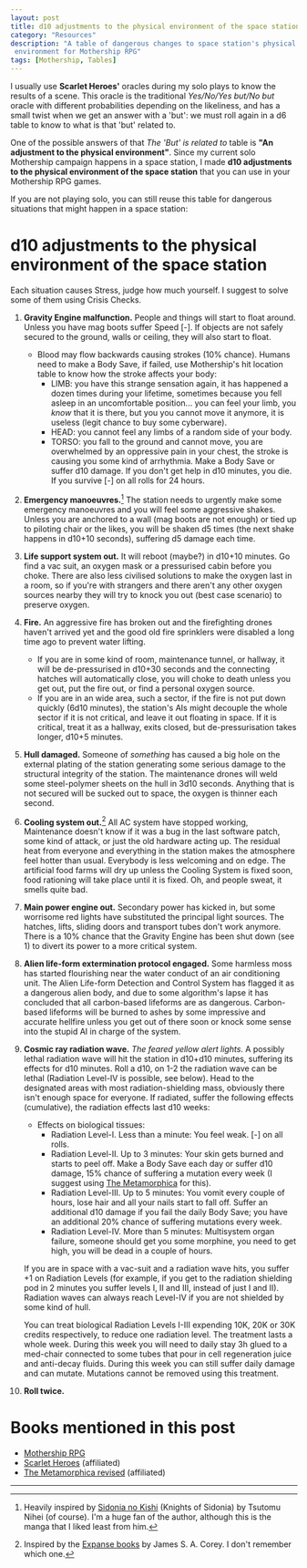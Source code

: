 ```yaml
---
layout: post
title: d10 adjustments to the physical environment of the space station
category: "Resources"
description: "A table of dangerous changes to space station's physical
 environment for Mothership RPG"
tags: [Mothership, Tables]
---
```


I usually use **Scarlet Heroes'** oracles during my solo plays to know the
results of a scene. This oracle is the traditional *Yes/No/Yes but/No but*
oracle with different probabilities depending on the likeliness, and has a
small twist when we get an answer with a 'but': we must roll again in a d6
table to know to what is that 'but' related to. 

One of the possible answers of that *The 'But' is related to* table is **"An
adjustment to the physical environment"**. Since my current solo Mothership
campaign happens in a space station, I made **d10 adjustments to the physical
environment of the space station** that you can use in your Mothership RPG
games.

If you are not playing solo, you can still reuse this table for dangerous
situations that might happen in a space station:

# d10 adjustments to the physical environment of the space station

Each situation causes Stress, judge how much yourself. I suggest to solve some
of them using Crisis Checks.

1. **Gravity Engine malfunction.** People and things will start to float
around. Unless you have mag boots suffer Speed [-]. If objects are not safely
secured to the ground, walls or ceiling, they will also start to float. 
	* Blood may flow backwards causing strokes (10% chance). Humans need to 
    make a Body Save, if failed, use Mothership's hit location table to know
    how the stroke affects your body:
		- LIMB: you have this strange sensation again, it has happened a dozen
          times during your lifetime, sometimes because you fell asleep in an
          uncomfortable position... you can feel your limb, you *know* that it
          is there, but you you cannot move it anymore, it is useless (legit
          chance to buy some cyberware).
		- HEAD: you cannot feel any limbs of a random side of your body.
		- TORSO: you fall to the ground and cannot move, you are overwhelmed by
          an oppressive pain in your chest, the stroke is causing you some kind
          of arrhythmia. Make a Body Save or suffer d10 damage. If you don't
          get help in d10 minutes, you die. If you survive [-] on all rolls for
          24 hours.
          
2. **Emergency manoeuvres.**[^1] The station needs to urgently make some
emergency manoeuvres and you will feel some aggressive shakes. Unless you are
anchored to a wall (mag boots are not enough) or tied up to piloting chair or
the likes, you will be shaken d5 times (the next shake happens in d10+10
seconds), suffering d5 damage each time.

3. **Life support system out.** It will reboot (maybe?) in d10+10 minutes. 
Go find a vac suit, an oxygen mask or a pressurised cabin before you
choke. There are also less civilised solutions to make the oxygen last in a
room, so if you're with strangers and there aren't any other oxygen sources
nearby they will try to knock you out (best case scenario) to preserve oxygen.

4. **Fire.** An aggressive fire has broken out and the firefighting drones
   haven't arrived yet and the good old fire sprinklers were disabled a long
   time ago to prevent water lifting.
	* If you are in some kind of room, maintenance tunnel, or hallway, it will
 be de-pressurised in d10+30 seconds and the connecting hatches will
automatically close, you will choke to death unless you get out, put the
fire out, or find a personal oxygen source.
	* If you are in an wide area, such a sector, if the fire is not put
down quickly (6d10 minutes), the station's AIs might decouple the whole
sector if it is not critical, and leave it out floating in space. If it is
critical, treat it as a hallway, exits closed, but  de-pressurisation takes
longer, d10+5 minutes.

5. **Hull damaged.** Someone of *something* has caused a big hole on the
external plating of the station generating some serious damage to the
structural integrity of the station. The maintenance drones will weld some
steel-polymer sheets on the hull in 3d10 seconds. Anything that is not secured
will be sucked out to space, the oxygen is thinner each second.

6. **Cooling system out.**[^2] All AC system have stopped working, Maintenance
doesn't know if it was a bug in the last software patch, some kind of attack,
or just the old hardware acting up. The residual heat from everyone and
everything in the station makes the atmosphere feel hotter than
usual. Everybody is less welcoming and on edge. The artificial food farms will
dry up unless the Cooling System is fixed soon, food rationing will take place
until it is fixed. Oh, and people sweat, it smells quite bad.

7. **Main power engine out.** Secondary power has kicked in, but some worrisome
red lights have substituted the principal light sources. The hatches, lifts,
sliding doors and transport tubes don't work anymore. There is a 10% chance
that the Gravity Engine has been shut down (see 1) to divert its power to a
more critical system.

8. **Alien life-form extermination protocol engaged.** Some harmless moss has started
flourishing near the water conduct of an air conditioning unit. The Alien
Life-form Detection and Control System has flagged it as a dangerous alien
body, and due to some algorithm's lapse it has concluded that all carbon-based
lifeforms are as dangerous. Carbon-based lifeforms will be burned to ashes by
some impressive and accurate hellfire unless you get out of there soon or knock
some sense into the stupid AI in charge of the system.

9. **Cosmic ray radiation wave.** *The feared yellow alert lights*. A possibly
lethal radiation wave will hit the station in d10+d10 minutes, suffering its
effects for d10 minutes. Roll a d10, on 1-2 the radiation wave can be lethal
(Radiation Level-IV is possible, see below).
Head to the designated areas with most radiation-shielding mass, obviously
there isn't enough space for everyone. If radiated, suffer the following
effects (cumulative), the radiation effects last d10 weeks:

    * Effects on biological tissues:
	  * Radiation Level-I. Less than a minute: You feel weak. [-] on all
        rolls.
	  * Radiation Level-II. Up to 3 minutes: Your skin gets burned and starts
      to peel off. Make a Body Save each day or suffer d10 damage, 15% chance of
      suffering a mutation every week (I suggest using [The
      Metamorphica](https://redboxvancouver.wordpress.com/2016/12/29/the-metamorphica-revised/)
      for this).
	  * Radiation Level-III. Up to 5 minutes: You vomit every couple of hours,
      lose hair and all your nails start to fall off. Suffer an additional d10
      damage if you fail the daily Body Save; you have an additional 20% chance
      of suffering mutations every week. 
      * Radiation Level-IV. More than 5 minutes: Multisystem organ failure,
        someone should get you some morphine, you need to get high, you will be
        dead in a couple of hours.
    
    If you are in space with a vac-suit and a radiation wave hits,
    you suffer +1 on Radiation Levels (for example, if you get to the radiation
    shielding pod in 2 minutes you suffer levels I, II and III, instead of just
    I and II). Radiation waves can always reach Level-IV if you are not
    shielded by some kind of hull.
        
    You can treat biological Radiation Levels I-III expending 10K, 20K or 30K
    credits respectively, to reduce one radiation level. The treatment lasts a
    whole week. During this week you will need to daily stay 3h glued to a
    med-chair connected to some tubes that pour in cell regeneration juice and
    anti-decay fluids. During this week you can still suffer daily damage and
    can mutate. Mutations cannot be removed using this treatment.

10. **Roll twice.**

# Books mentioned in this post

* [Mothership RPG](https://www.drivethrurpg.com/product/245017/Mothership-Players-Survival-Guide)
* [Scarlet
  Heroes](https://www.drivethrurpg.com/product/127180/Scarlet-Heroes?affiliate_id=1914894)
  (affiliated)
* [The Metamorphica
  revised](https://www.drivethrurpg.com/product/198038/The-Metamorphica-Revised?affiliate_id=1914894) (affiliated)

<hr>

[^1]: Heavily inspired by [Sidonia no
    Kishi](https://en.wikipedia.org/wiki/Knights_of_Sidonia) (Knights of
    Sidonia) by Tsutomu Nihei (of course). I'm a huge fan of the author,
    although this is the manga that I liked least from him.
    
[^2]: Inspired by the [Expanse
    books](https://en.wikipedia.org/wiki/The_Expanse_(novel_series)) by  James
    S. A. Corey. I don't remember which one.


